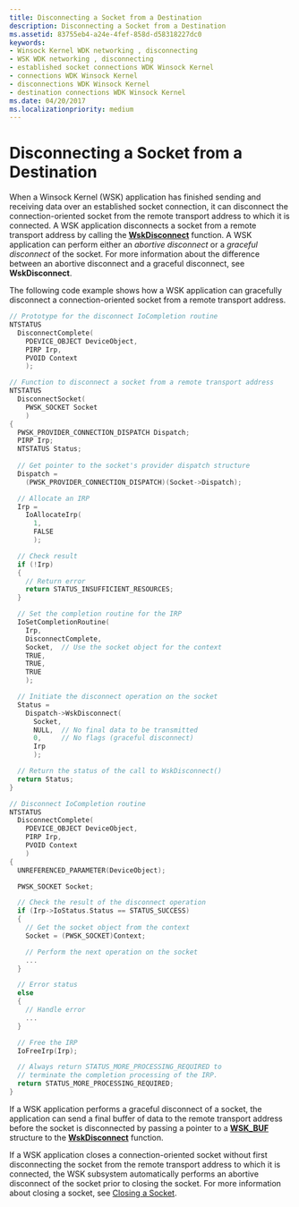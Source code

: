 ```yaml
---
title: Disconnecting a Socket from a Destination
description: Disconnecting a Socket from a Destination
ms.assetid: 83755eb4-a24e-4fef-858d-d58318227dc0
keywords:
- Winsock Kernel WDK networking , disconnecting
- WSK WDK networking , disconnecting
- established socket connections WDK Winsock Kernel
- connections WDK Winsock Kernel
- disconnections WDK Winsock Kernel
- destination connections WDK Winsock Kernel
ms.date: 04/20/2017
ms.localizationpriority: medium
---
```


# Disconnecting a Socket from a Destination


When a Winsock Kernel (WSK) application has finished sending and receiving data over an established socket connection, it can disconnect the connection-oriented socket from the remote transport address to which it is connected. A WSK application disconnects a socket from a remote transport address by calling the [**WskDisconnect**](https://msdn.microsoft.com/library/windows/hardware/ff571129) function. A WSK application can perform either an *abortive disconnect* or a *graceful disconnect* of the socket. For more information about the difference between an abortive disconnect and a graceful disconnect, see **WskDisconnect**.

The following code example shows how a WSK application can gracefully disconnect a connection-oriented socket from a remote transport address.

```C++
// Prototype for the disconnect IoCompletion routine
NTSTATUS
  DisconnectComplete(
    PDEVICE_OBJECT DeviceObject,
    PIRP Irp,
    PVOID Context
    );

// Function to disconnect a socket from a remote transport address
NTSTATUS
  DisconnectSocket(
    PWSK_SOCKET Socket
    )
{
  PWSK_PROVIDER_CONNECTION_DISPATCH Dispatch;
  PIRP Irp;
  NTSTATUS Status;
 
  // Get pointer to the socket's provider dispatch structure
  Dispatch =
    (PWSK_PROVIDER_CONNECTION_DISPATCH)(Socket->Dispatch);

  // Allocate an IRP
  Irp =
    IoAllocateIrp(
      1,
      FALSE
      );

  // Check result
  if (!Irp)
  {
    // Return error
    return STATUS_INSUFFICIENT_RESOURCES;
  }

  // Set the completion routine for the IRP
  IoSetCompletionRoutine(
    Irp,
    DisconnectComplete,
    Socket,  // Use the socket object for the context
    TRUE,
    TRUE,
    TRUE
    );

  // Initiate the disconnect operation on the socket
  Status =
    Dispatch->WskDisconnect(
      Socket,
      NULL,  // No final data to be transmitted
      0,     // No flags (graceful disconnect)
      Irp
      );

  // Return the status of the call to WskDisconnect()
  return Status;
}

// Disconnect IoCompletion routine
NTSTATUS
  DisconnectComplete(
    PDEVICE_OBJECT DeviceObject,
    PIRP Irp,
    PVOID Context
    )
{
  UNREFERENCED_PARAMETER(DeviceObject);

  PWSK_SOCKET Socket;

  // Check the result of the disconnect operation
  if (Irp->IoStatus.Status == STATUS_SUCCESS)
  {
    // Get the socket object from the context
    Socket = (PWSK_SOCKET)Context;

    // Perform the next operation on the socket
    ...
  }

  // Error status
  else
  {
    // Handle error
    ...
  }

  // Free the IRP
  IoFreeIrp(Irp);

  // Always return STATUS_MORE_PROCESSING_REQUIRED to
  // terminate the completion processing of the IRP.
  return STATUS_MORE_PROCESSING_REQUIRED;
}
```

If a WSK application performs a graceful disconnect of a socket, the application can send a final buffer of data to the remote transport address before the socket is disconnected by passing a pointer to a [**WSK\_BUF**](https://msdn.microsoft.com/library/windows/hardware/ff571153) structure to the [**WskDisconnect**](https://msdn.microsoft.com/library/windows/hardware/ff571129) function.

If a WSK application closes a connection-oriented socket without first disconnecting the socket from the remote transport address to which it is connected, the WSK subsystem automatically performs an abortive disconnect of the socket prior to closing the socket. For more information about closing a socket, see [Closing a Socket](closing-a-socket.md).

 

 





